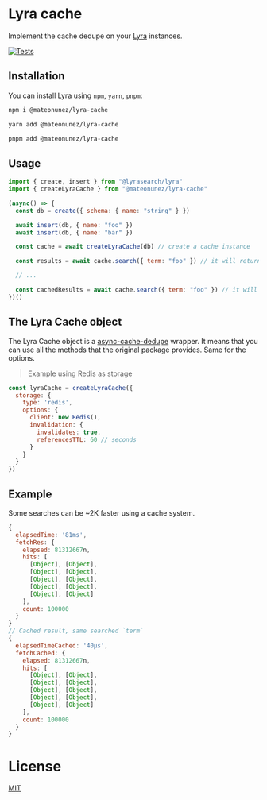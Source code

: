 # Lyra cache

Implement the cache dedupe on your [Lyra](https://github.com/lyrasearch/lyra) instances.

[![Tests](https://github.com/mateonunez/lyra-cache/actions/workflows/ci.yml/badge.svg?branch=main)](https://github.com/mateonunez/lyra-cache/actions/workflows/ci.yml)


## Installation

You can install Lyra using `npm`, `yarn`, `pnpm`:

```sh
npm i @mateonunez/lyra-cache
```
```sh
yarn add @mateonunez/lyra-cache
```
```sh
pnpm add @mateonunez/lyra-cache
```

## Usage

```js
import { create, insert } from "@lyrasearch/lyra"
import { createLyraCache } from "@mateonunez/lyra-cache"

(async() => {
  const db = create({ schema: { name: "string" } })

  await insert(db, { name: "foo" })
  await insert(db, { name: "bar" })

  const cache = await createLyraCache(db) // create a cache instance

  const results = await cache.search({ term: "foo" }) // it will return the results and cache them

  // ...

  const cachedResults = await cache.search({ term: "foo" }) // it will return the cached results
})()

```

## The Lyra Cache object

The Lyra Cache object is a [async-cache-dedupe](https://github.com/mcollina/async-cache-dedupe) wrapper. It means that you can use all the methods that the original package provides. Same for the options.

> Example using Redis as storage
```js
const lyraCache = createLyraCache({
  storage: {
    type: 'redis',
    options: {
      client: new Redis(),
      invalidation: {
        invalidates: true,
        referencesTTL: 60 // seconds
      }
    }
  }
})
```

## Example

Some searches can be ~2K faster using a cache system.

```js
{
  elapsedTime: '81ms',
  fetchRes: {
    elapsed: 81312667n,
    hits: [
      [Object], [Object],
      [Object], [Object],
      [Object], [Object],
      [Object], [Object],
      [Object], [Object]
    ],
    count: 100000
  }
}
// Cached result, same searched `term`
{
  elapsedTimeCached: '40μs',
  fetchCached: {
    elapsed: 81312667n,
    hits: [
      [Object], [Object],
      [Object], [Object],
      [Object], [Object],
      [Object], [Object],
      [Object], [Object]
    ],
    count: 100000
  }
}
```

# License

[MIT](/LICENSE)

